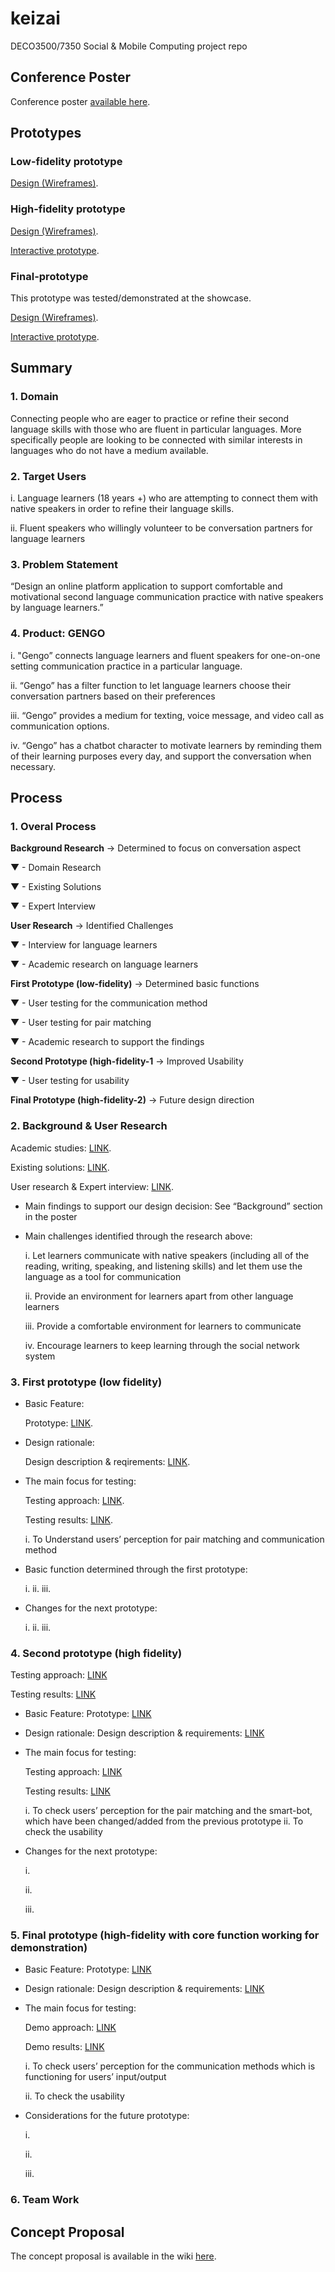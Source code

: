 # keizai
DECO3500/7350 Social &amp; Mobile Computing project repo

## Conference Poster

Conference poster [available here](https://github.com/deco3500-2018/keizai/blob/master/conference%20poster/Conference%20Poster.pdf).

## Prototypes

### Low-fidelity prototype

[Design (Wireframes)](https://github.com/deco3500-2018/keizai/tree/master/prototypes/low%20fidelity).

### High-fidelity prototype

[Design (Wireframes)](https://github.com/deco3500-2018/keizai/tree/master/prototypes/high%20fidelity).

[Interactive prototype](https://marvelapp.com/a2j3jg0).

### Final-prototype

This prototype was tested/demonstrated at the showcase.

[Design (Wireframes)](https://github.com/deco3500-2018/keizai/tree/master/prototypes/final%20showcase).

[Interactive prototype](https://marvelapp.com/478762d).

## Summary

### 1. Domain
Connecting people who are eager to practice or refine their second language skills with those who are fluent in particular languages. More specifically people are looking to be connected with similar interests in languages who do not have a medium available.

### 2. Target Users
i. Language learners (18 years +) who are attempting to connect them with native speakers in order to refine their language skills.

ii. Fluent speakers who willingly volunteer to be conversation partners for language learners

### 3. Problem Statement
“Design an online platform application to support comfortable and motivational second language communication practice with native speakers by language learners.”

### 4. Product: GENGO
i. "Gengo” connects language learners and fluent speakers for one-on-one setting communication practice in a particular language. 

ii. “Gengo” has a filter function to let language learners choose their conversation partners based on their preferences 

iii. “Gengo” provides a medium for texting, voice message, and video call as communication options.

iv. “Gengo” has a chatbot character to motivate learners by reminding them of their learning purposes every day, and support the conversation when necessary.

## Process
### 1. Overal Process

__Background Research__          →  Determined to focus on conversation aspect 

▼   - Domain Research 

▼   - Existing Solutions                

▼   - Expert Interview 


__User Research__      → Identified Challenges

▼   - Interview for language learners

▼   - Academic research on language learners    



__First Prototype (low-fidelity)__      → Determined basic functions

▼   - User testing for the communication method

▼   - User testing for pair matching    

▼   - Academic research to support the findings   



__Second Prototype (high-fidelity-1__     → Improved Usability

▼   - User testing for usability



__Final Prototype (high-fidelity-2)__ → Future design direction


### 2. Background & User Research
Academic studies: [LINK]().

Existing solutions: [LINK]().

User research & Expert interview: [LINK]().


- Main findings to support our design decision: See “Background” section in the poster
- Main challenges identified through the research above:

  i. Let learners communicate with native speakers (including all of the reading, writing, speaking, and listening skills) and let them use the language as a tool for communication
  
  ii. Provide an environment for learners apart from other language learners
  
  iii. Provide a comfortable environment for learners to communicate 
  
  iv. Encourage learners to keep learning through the social network system

### 3. First prototype (low fidelity)

- Basic Feature:

  Prototype: [LINK]().

- Design rationale:

  Design description & reqirements: [LINK]().

- The main focus for testing: 

  Testing approach: [LINK]().

  Testing results: [LINK]().

  i. To Understand users’ perception for pair matching and communication method

- Basic function determined through the first prototype:

  i. 
  ii.
  iii.

- Changes for the next prototype:

  i.
  ii.
  iii.

### 4. Second prototype (high fidelity)

Testing approach: [LINK]()

Testing results: [LINK]()



- Basic Feature: 
    Prototype: [LINK]()

- Design rationale:
    Design description & requirements: [LINK]()


- The main focus for testing: 

    Testing approach: [LINK]()
    
    Testing results: [LINK]()

    i. To check users’ perception for the pair matching and the smart-bot, which have been changed/added from the previous prototype
    ii. To check the usability 

- Changes for the next prototype:

  i.
  
  ii.
  
  iii.
  
  
### 5. Final prototype (high-fidelity with core function working for demonstration)

- Basic Feature: 
    Prototype: [LINK]()

- Design rationale:
    Design description & requirements: [LINK]()

- The main focus for testing: 

    Demo approach: [LINK]()
    
    Demo results: [LINK]()

  i. To check users’ perception for the communication methods which is functioning for users’ input/output
  
  ii. To check the usability 

- Considerations for the future prototype:

    i.
    
    ii.
    
    iii.
    
### 6. Team Work






## Concept Proposal
The concept proposal is available in the wiki
[here](https://github.com/deco3500-2018/keizai/wiki/Concept-Proposal).
